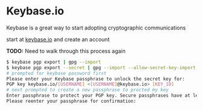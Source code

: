 # Keybase.io
Keybase is a great way to start adopting cryptographic communications

start at [keybase.io](https://keybase.io) and create an account

**TODO:** Need to walk through this process again

```bash
$ keybase pgp export | gpg --import
$ keybase pgp export --secret | gpg --import --allow-secret-key-import
# prompted for keybase password first
Please enter your Keybase passphrase to unlock the secret key for:
PGP key keybase.io/[USERNAME] <[USERNAME]@keybase.io> [KEY_ID]
# next prompted to create a new passphrase to procted my key
Enter passphrase to protect your PGP key. Secure passphrases have at least 8 characters.:
Please reenter your passphrase for confirmation:
```
